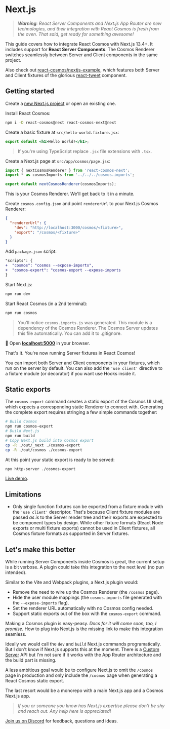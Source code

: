 # Next.js

> _**Warning**: React Server Components and Next.js App Router are new technologies, and their integration with React Cosmos is fresh from the oven. That said, get ready for something awesome!_

This guide covers how to integrate React Cosmos with Next.js 13.4+. It includes support for **React Server Components**. The Cosmos Renderer switches seamlessly between Server and Client components in the same project.

Also check out [react-cosmos/nextjs-example](https://github.com/react-cosmos/nextjs-example), which features both Server and Client fixtures of the glorious [react-tweet](https://github.com/vercel-labs/react-tweet) component.

## Getting started

Create a [new Next.js project](https://nextjs.org/docs/getting-started/installation) or open an existing one.

Install React Cosmos:

```bash
npm i -D react-cosmos@next react-cosmos-next@next
```

Create a basic fixture at `src/hello-world.fixture.jsx`:

```jsx
export default <h1>Hello World!</h1>;
```

> If you're using TypeScript replace `.jsx` file extensions with `.tsx`.

Create a Next.js page at `src/app/cosmos/page.jsx`:

```jsx
import { nextCosmosRenderer } from 'react-cosmos-next';
import * as cosmosImports from '../../../cosmos.imports';

export default nextCosmosRenderer(cosmosImports);
```

This is your Cosmos Renderer. We'll get back to it in a minute.

Create `cosmos.config.json` and point `rendererUrl` to your Next.js Cosmos Renderer:

```json
{
  "rendererUrl": {
    "dev": "http://localhost:3000/cosmos/<fixture>",
    "export": "/cosmos/<fixture>"
  }
}
```

Add `package.json` script:

```diff
"scripts": {
+  "cosmos": "cosmos --expose-imports",
+  "cosmos-export": "cosmos-export --expose-imports
}
```

Start Next.js:

```bash
npm run dev
```

Start React Cosmos (in a 2nd terminal):

```bash
npm run cosmos
```

> You'll notice `cosmos.imports.js` was generated. This module is a dependency of the Cosmos Renderer. The Cosmos Server updates this file automatically. You can add it to .gitignore.

🚀 Open **[localhost:5000](http://localhost:5000)** in your browser.

That's it. You're now running Server fixtures in React Cosmos!

You can import both Server and Client components in your fixtures, which run on the server by default. You can also add the `'use client'` directive to a fixture module (or decorator) if you want use Hooks inside it.

## Static exports

The `cosmos-export` command creates a static export of the Cosmos UI shell, which expects a corresponding static Renderer to connect with. Generating the complete export requires stringing a few simple commands together:

```bash
# Build Cosmos
npm run cosmos-export
# Build Next.js
npm run build
# Copy Next.js build into Cosmos export
cp -R ./out/_next ./cosmos-export
cp -R ./out/cosmos ./cosmos-export
```

At this point your static export is ready to be served:

```bash
npx http-server ./cosmos-export
```

[Live demo](https://cosmos-nextjs.vercel.app).

## Limitations

- Only single function fixtures can be exported from a fixture module with the `'use client'` descriptor. That's because Client fixture modules are passed _as is_ to the Server render tree and their exports are expected to be component types by design. While other fixture formats (React Node exports or multi fixture exports) cannot be used in Client fixtures, all Cosmos fixture formats as supported in Server fixtures.

## Let's make this better

While running Server Components inside Cosmos is great, the current setup is a bit verbose. A plugin could take this integration to the next level (no pun intended).

Similar to the Vite and Webpack plugins, a Next.js plugin would:

- Remove the need to wire up the Cosmos Renderer (the `/cosmos` page).
- Hide the user module mappings (the `cosmos.imports` file generated with the `--expose-imports` flag).
- Set the renderer URL automatically with no Cosmos config needed.
- Support static exports out of the box with the `cosmos-export` command.

Making a Cosmos plugin is easy-peasy. _Docs for it will come soon, too, I promise._ How to plug into Next.js is the missing link to make this integration seamless.

Ideally we would call the `dev` and `build` Next.js commands programatically. But I don't know if Next.js supports this at the moment. There is a [Custom Server](https://nextjs.org/docs/pages/building-your-application/configuring/custom-server) API but I'm not sure if it works with the App Router architecture and the build part is missing.

A less ambitious goal would be to configure Next.js to omit the `/cosmos` page in production and only include the `/cosmos` page when generating a React Cosmos static export.

The last resort would be a monorepo with a main Next.js app and a Cosmos Next.js app.

> _If you or someone you know has Next.js expertise please don't be shy and reach out. Any help here is appreciated!_

[Join us on Discord](https://discord.gg/3X95VgfnW5) for feedback, questions and ideas.
